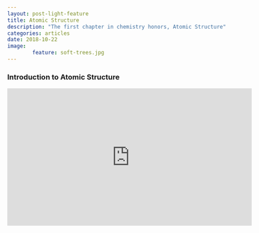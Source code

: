 ```yaml
---
layout: post-light-feature
title: Atomic Structure
description: "The first chapter in chemistry honors, Atomic Structure"
categories: articles
date: 2018-10-22
image:
        feature: soft-trees.jpg
---
```

### Introduction to Atomic Structure
<iframe width="560" height="315" src="https://www.youtube.com/embed/1xSQlwWGT8M" frameborder="0" allow="autoplay; encrypted-media" allowfullscreen></iframe>
